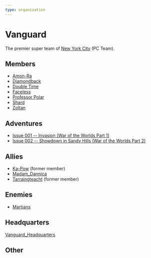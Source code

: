 ```yaml
---
type: organization
---
```

# Vanguard
The premier super team of [New York City](../locations/New_York_State/New_York_City/New_York_City.md) (PC Team).

## Members
- [Amon-Ra](/player_characters/Amon-Ra.md)
- [Diamondback](/player_characters/Diamondback.md)
- [Double Time](player_characters/Double_Time.md)
- [Faceless](player_characters/Faceless.md)
- [Professor Polar](player_characters/Professor_Polar.md)
- [Shard](player_characters/Shard.md)
- [Zoltan](/player_characters/Zoltan.md)

## Adventures
- [Issue 001 -- Invasion (War of the Worlds Part 1)](sessions/Issue-001.md)
- [Issue 002 -- Showdown in Sandy Hills (War of the Worlds Part 2)](sessions/Issue-002.md)

## Allies
- [Ka-Pow](../npcs/friends_and_allies/Ka-Pow.md) (former member)
- [Madam_Dannica](../npcs/friends_and_allies/Madam_Dannica.md)
- [Tarraingteacht](../npcs/friends_and_allies/Tarraingteacht.md) (former member)

## Enemies
- [Martians](npcs/foes/martians/Martian.md)

## Headquarters
[Vanguard_Headquarters](/locations/New_York_State/New_York_City/Brooklyn/Vanguard_Headquarters.md)

## Other
